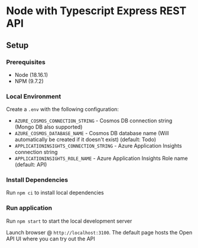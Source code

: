 # Node with Typescript Express REST API

## Setup

### Prerequisites

- Node (18.16.1)
- NPM (9.7.2)

### Local Environment

Create a `.env` with the following configuration:

- `AZURE_COSMOS_CONNECTION_STRING` - Cosmos DB connection string (Mongo DB also supported)
- `AZURE_COSMOS_DATABASE_NAME` - Cosmos DB database name (Will automatically be created if it doesn't exist) (default: Todo)
- `APPLICATIONINSIGHTS_CONNECTION_STRING` - Azure Application Insights connection string
- `APPLICATIONINSIGHTS_ROLE_NAME` - Azure Application Insights Role name (default: API)

### Install Dependencies

Run `npm ci` to install local dependencies

### Run application

Run `npm start` to start the local development server

Launch browser @ `http://localhost:3100`. The default page hosts the Open API UI where you can try out the API
